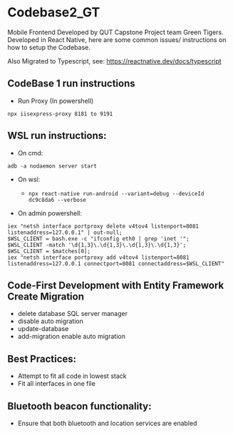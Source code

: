 # Codebase2_GT
Mobile Frontend Developed by QUT Capstone Project team Green Tigers.
Developed in React Native, here are some common issues/ instructions on how to setup the Codebase.

Also Migrated to Typescript, see: https://reactnative.dev/docs/typescript

## CodeBase 1 run instructions
* Run Proxy (In powershell)
```
npx iisexpress-proxy 8181 to 9191
```

## WSL run instructions:
* On cmd:
```
adb -a nodaemon server start
```
* On wsl: 
    - ```npx react-native run-android --variant=debug --deviceId dc9c8da6 --verbose```

* On admin powershell:
```
iex "netsh interface portproxy delete v4tov4 listenport=8081 listenaddress=127.0.0.1" | out-null;
$WSL_CLIENT = bash.exe -c "ifconfig eth0 | grep 'inet '";
$WSL_CLIENT -match '\d{1,3}\.\d{1,3}\.\d{1,3}\.\d{1,3}';
$WSL_CLIENT = $matches[0];
iex "netsh interface portproxy add v4tov4 listenport=8081 listenaddress=127.0.0.1 connectport=8081 connectaddress=$WSL_CLIENT"
```
## Code-First Development with Entity Framework Create Migration
* delete database SQL server manager 
* disable auto migration 
* update-database 
* add-migration enable auto migration

## Best Practices: 
* Attempt to fit all code in lowest stack
* Fit all interfaces in one file

## Bluetooth beacon functionality:
* Ensure that both bluetooth and location services are enabled 